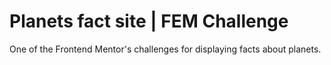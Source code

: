 # Planets fact site | FEM Challenge

One of the Frontend Mentor's challenges for displaying facts about planets.
